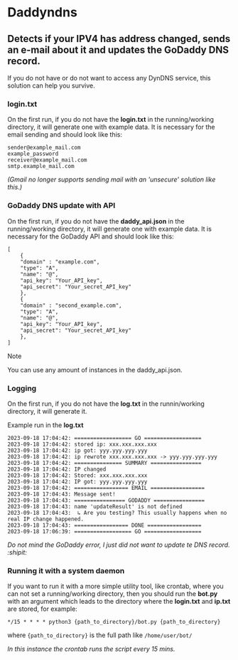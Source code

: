 # Daddyndns
## Detects if your IPV4 has address changed, sends an e-mail about it and updates the GoDaddy DNS record.

If you do not have or do not want to access any DynDNS service, this solution can help you survive.

### login.txt
On the first run, if you do not have the **login.txt** in the running/working directory, it will generate one with example data. It is necessary for the email sending and should look like this:

```
sender@example_mail.com
example_password
receiver@example_mail.com
smtp.example_mail.com
```

_(Gmail no longer supports sending mail with an 'unsecure' solution like this.)_

### GoDaddy DNS update with API
On the first run, if you do not have the **daddy_api.json** in the running/working directory, it will generate one with example data. It is necessary for the GoDaddy API and should look like this:

```
[
    {
    "domain" : "example.com",
    "type": "A",
    "name": "@",
    "api_key": "Your_API_key",
    "api_secret": "Your_secret_API_key"
    },
    {
    "domain" : "second_example.com",
    "type": "A",
    "name": "@",
    "api_key": "Your_API_key",
    "api_secret": "Your_secret_API_key"
    },
]
```
> [!NOTE]
> You can use any amount of instances in the daddy_api.json.

### Logging
On the first run, if you do not have the **log.txt** in the runnin/working directory, it will generate it.

Example run in the **log.txt**
```
2023-09-18 17:04:42: ================== GO ==================
2023-09-18 17:04:42: stored ip: xxx.xxx.xxx.xxx
2023-09-18 17:04:42: ip got: yyy.yyy.yyy.yyy
2023-09-18 17:04:42: ip rewrote xxx.xxx.xxx.xxx -> yyy.yyy.yyy.yyy
2023-09-18 17:04:42: =============== SUMMARY ================
2023-09-18 17:04:42: IP changed
2023-09-18 17:04:42: Stored: xxx.xxx.xxx.xxx
2023-09-18 17:04:42: IP got: yyy.yyy.yyy.yyy
2023-09-18 17:04:42: ================= EMAIL =================
2023-09-18 17:04:43: Message sent!
2023-09-18 17:04:43: ================ GODADDY ================
2023-09-18 17:04:43: name 'updateResult' is not defined
2023-09-18 17:04:43:  ↳ Are you testing? This usually happens when no real IP change happened.
2023-09-18 17:04:43: ================= DONE =================
2023-09-18 17:06:39: ================== GO ==================
```
_Do not mind the GoDaddy error, I just did not want to update te DNS record. :shipit:_

### Running it with a system daemon
If you want to run it with a more simple utility tool, like crontab, where you can not set a running/working directory, then you should run the **bot.py** with an argument which leads to the directory where the **login.txt** and **ip.txt** are stored, for example:

```
*/15 * * * * python3 {path_to_directory}/bot.py {path_to_directory}
```

where `{path_to_directory}` is the full path like `/home/user/bot/`

_In this instance the crontab runs the script every 15 mins._